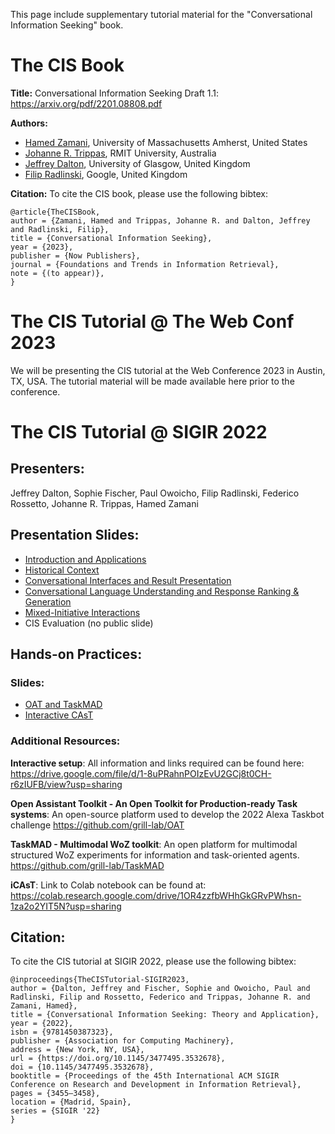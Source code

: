 This page include supplementary tutorial material for the "Conversational Information Seeking" book.

# The CIS Book
**Title:** Conversational Information Seeking
Draft 1.1: https://arxiv.org/pdf/2201.08808.pdf

**Authors:**
+ [Hamed Zamani](https://groups.cs.umass.edu/zamani/), University of Massachusetts Amherst, United States
+ [Johanne R. Trippas](https://www.johannetrippas.com/), RMIT University, Australia
+ [Jeffrey Dalton](https://www.dcs.gla.ac.uk/~jeff/), University of Glasgow, United Kingdom
+ [Filip Radlinski](https://radlinski.org/), Google, United Kingdom

**Citation:**
To cite the CIS book, please use the following bibtex:
```
@article{TheCISBook,
author = {Zamani, Hamed and Trippas, Johanne R. and Dalton, Jeffrey and Radlinski, Filip},
title = {Conversational Information Seeking},
year = {2023},
publisher = {Now Publishers},
journal = {Foundations and Trends in Information Retrieval},
note = {(to appear)},
}
```


# The CIS Tutorial @ The Web Conf 2023
We will be presenting the CIS tutorial at the Web Conference 2023 in Austin, TX, USA. The tutorial material will be made available here prior to the conference.


# The CIS Tutorial @ SIGIR 2022
## Presenters:
Jeffrey Dalton, Sophie Fischer, Paul Owoicho, Filip Radlinski, Federico Rossetto, Johanne R. Trippas, Hamed Zamani

## Presentation Slides:
+ [Introduction and Applications](https://github.com/grill-lab/CIS-Tutorial-SIGIR2022/blob/main/slides/CIS-Tutorial-Part1-Intro.pdf)
+ [Historical Context](https://github.com/grill-lab/CIS-Tutorial-SIGIR2022/blob/main/slides/CIS-Tutorial-Part2-HistoricalContext.pdf)
+ [Conversational Interfaces and Result Presentation](https://github.com/grill-lab/CIS-Tutorial-SIGIR2022/blob/main/slides/CIS-Tutorial-Part3-Johanne_interfaces.pdf)
+ [Conversational Language Understanding and Response Ranking & Generation](https://github.com/grill-lab/CIS-Tutorial-SIGIR2022/blob/main/slides/CIS-Tutorial-part4-5-CLURanking.pdf)
+ [Mixed-Initiative Interactions](https://github.com/grill-lab/CIS-Tutorial-SIGIR2022/blob/main/slides/CIS-Tutorial-Part6-MixedInitiative.pdf)
+ CIS Evaluation (no public slide)

## Hands-on Practices:
### Slides:
+ [OAT and TaskMAD](https://github.com/grill-lab/CIS-Tutorial-SIGIR2022/blob/main/slides/CIS-Tutorial-part7-InteractiveTasks.pdf)
+ [Interactive CAsT](https://github.com/grill-lab/CIS-Tutorial-SIGIR2022/blob/main/slides/CIS-Tutorial-Part8-iCAsT.pdf)

### Additional Resources:
**Interactive setup**: All information and links required can be found here: https://drive.google.com/file/d/1-8uPRahnPOIzEvU2GCj8t0CH-r6zIUFB/view?usp=sharing

**Open Assistant Toolkit - An Open Toolkit for Production-ready Task systems**: An open-source platform used to develop the 2022 Alexa Taskbot challenge https://github.com/grill-lab/OAT

**TaskMAD - Multimodal WoZ toolkit**: An open platform for multimodal structured WoZ experiments for information and task-oriented agents. https://github.com/grill-lab/TaskMAD

**iCAsT**: Link to Colab notebook can be found at: https://colab.research.google.com/drive/1OR4zzfbWHhGkGRvPWhsn-1za2o2YIT5N?usp=sharing

## Citation:
To cite the CIS tutorial at SIGIR 2022, please use the following bibtex:
```
@inproceedings{TheCISTutorial-SIGIR2023,
author = {Dalton, Jeffrey and Fischer, Sophie and Owoicho, Paul and Radlinski, Filip and Rossetto, Federico and Trippas, Johanne R. and Zamani, Hamed},
title = {Conversational Information Seeking: Theory and Application},
year = {2022},
isbn = {9781450387323},
publisher = {Association for Computing Machinery},
address = {New York, NY, USA},
url = {https://doi.org/10.1145/3477495.3532678},
doi = {10.1145/3477495.3532678},
booktitle = {Proceedings of the 45th International ACM SIGIR Conference on Research and Development in Information Retrieval},
pages = {3455–3458},
location = {Madrid, Spain},
series = {SIGIR '22}
}
```
